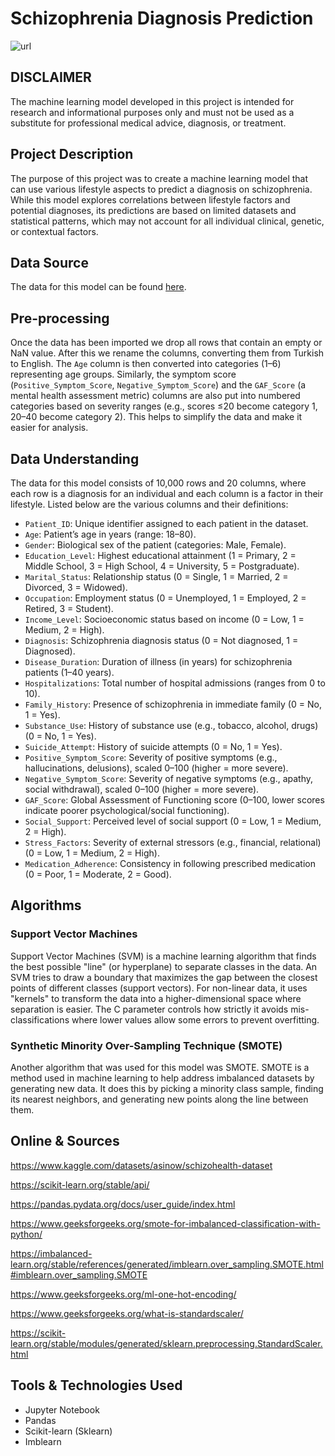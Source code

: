 # Schizophrenia Diagnosis Prediction

![url](http://psychapprentice.weebly.com/uploads/1/3/6/7/13671711/4818521_orig.jpg)
## DISCLAIMER
The machine learning model developed in this project is intended for research and informational purposes only 
and must not be used as a substitute for professional medical advice, diagnosis, or treatment.

## Project Description
The purpose of this project was to create a machine learning model 
that can use various lifestyle aspects to predict a diagnosis on schizophrenia.
While this model explores correlations between lifestyle factors and potential diagnoses, its predictions are based on limited datasets and statistical patterns, 
which may not account for all individual clinical, genetic, or contextual factors.

## Data Source
The data for this model can be found [here](https://www.kaggle.com/datasets/asinow/schizohealth-dataset).

## Pre-processing
Once the data has been imported we drop all rows that contain an empty or NaN value. 
After this we rename the columns, converting them from Turkish to English. 
The `Age` column is then converted into categories (1–6) representing age groups.
Similarly, the symptom score (`Positive_Symptom_Score`, `Negative_Symptom_Score`) 
and the `GAF_Score` (a mental health assessment metric) columns are also put 
into numbered categories based on severity ranges (e.g., scores ≤20 become category 1,
20–40 become category 2). 
This helps to simplify the data and make it easier for analysis.

## Data Understanding
The data for this model consists of 10,000 rows and 20 columns, where each row is a diagnosis for an individual 
and each column is a factor in their lifestyle. Listed below are the various columns and their definitions:
- `Patient_ID`: Unique identifier assigned to each patient in the dataset.
- `Age`: Patient’s age in years (range: 18–80).
- `Gender`: Biological sex of the patient (categories: Male, Female).
- `Education_Level`: Highest educational attainment (1 = Primary, 2 = Middle School, 3 = High School, 4 = University, 5 = Postgraduate).
- `Marital_Status`: Relationship status (0 = Single, 1 = Married, 2 = Divorced, 3 = Widowed).
- `Occupation`: Employment status (0 = Unemployed, 1 = Employed, 2 = Retired, 3 = Student).
- `Income_Level`: Socioeconomic status based on income (0 = Low, 1 = Medium, 2 = High).
- `Diagnosis`: Schizophrenia diagnosis status (0 = Not diagnosed, 1 = Diagnosed).
- `Disease_Duration`: Duration of illness (in years) for schizophrenia patients (1–40 years).
- `Hospitalizations`: Total number of hospital admissions (ranges from 0 to 10).
- `Family_History`: Presence of schizophrenia in immediate family (0 = No, 1 = Yes).
- `Substance_Use`: History of substance use (e.g., tobacco, alcohol, drugs) (0 = No, 1 = Yes).
- `Suicide_Attempt`: History of suicide attempts (0 = No, 1 = Yes).
- `Positive_Symptom_Score`: Severity of positive symptoms (e.g., hallucinations, delusions), scaled 0–100 (higher = more severe).
- `Negative_Symptom_Score`: Severity of negative symptoms (e.g., apathy, social withdrawal), scaled 0–100 (higher = more severe).
- `GAF_Score`: Global Assessment of Functioning score (0–100, lower scores indicate poorer psychological/social functioning).
- `Social_Support`: Perceived level of social support (0 = Low, 1 = Medium, 2 = High).
- `Stress_Factors`: Severity of external stressors (e.g., financial, relational) (0 = Low, 1 = Medium, 2 = High).
- `Medication_Adherence`: Consistency in following prescribed medication (0 = Poor, 1 = Moderate, 2 = Good).

## Algorithms
### Support Vector Machines
Support Vector Machines (SVM) is a machine learning algorithm that finds the best possible "line" (or hyperplane) to separate classes in the data. 
An SVM tries to draw a boundary that maximizes the gap between the closest points of different classes (support vectors).
For non-linear data, it uses "kernels" to transform the data into a higher-dimensional space where separation is easier.
The C parameter controls how strictly it avoids mis-classifications where lower values allow some errors to prevent overfitting.
### Synthetic Minority Over-Sampling Technique (SMOTE)
Another algorithm that was used for this model was SMOTE. 
SMOTE is a method used in machine learning to help address imbalanced datasets by generating new data.
It does this by picking a minority class sample, finding its nearest neighbors, 
and generating new points along the line between them.

## Online & Sources
https://www.kaggle.com/datasets/asinow/schizohealth-dataset

https://scikit-learn.org/stable/api/

https://pandas.pydata.org/docs/user_guide/index.html

https://www.geeksforgeeks.org/smote-for-imbalanced-classification-with-python/

https://imbalanced-learn.org/stable/references/generated/imblearn.over_sampling.SMOTE.html#imblearn.over_sampling.SMOTE

https://www.geeksforgeeks.org/ml-one-hot-encoding/

https://www.geeksforgeeks.org/what-is-standardscaler/

https://scikit-learn.org/stable/modules/generated/sklearn.preprocessing.StandardScaler.html
## Tools & Technologies Used
- Jupyter Notebook
- Pandas
- Scikit-learn (Sklearn)
- Imblearn